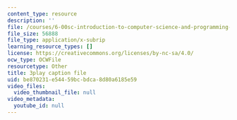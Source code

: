 ```yaml
---
content_type: resource
description: ''
file: /courses/6-00sc-introduction-to-computer-science-and-programming-spring-2011/be870231e54459bcbdca8d80a6185e59_aqd0sR5rygk.vtt
file_size: 56888
file_type: application/x-subrip
learning_resource_types: []
license: https://creativecommons.org/licenses/by-nc-sa/4.0/
ocw_type: OCWFile
resourcetype: Other
title: 3play caption file
uid: be870231-e544-59bc-bdca-8d80a6185e59
video_files:
  video_thumbnail_file: null
video_metadata:
  youtube_id: null
---
```

